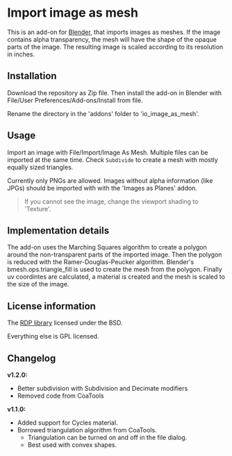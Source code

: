 # Import image as mesh

This is an add-on for [Blender](http://www.blender.org), that imports images as meshes. If the image contains alpha
transparency, the mesh will have the shape of the opaque parts of the image. The resulting image is scaled according
to its resolution in inches.

## Installation

Download the repository as Zip file. Then install the add-on in Blender with
File/User Preferences/Add-ons/Install from file.

Rename the directory in the 'addons' folder to 'io_image_as_mesh'. 

## Usage

Import an image with File/Import/Image As Mesh. Multiple files can be imported at the same time.
Check `Subdivide` to create a mesh with mostly equally sized triangles. 

Currently only PNGs are allowed. Images without alpha information (like JPGs) should be imported with
with the 'Images as Planes' addon.

> If you cannot see the image, change the viewport shading to 'Texture'.

## Implementation details

The add-on uses the Marching Squares algorithm to create a polygon around the non-transparent parts of the imported
image.
Then the polygon is reduced with the Ramer-Douglas-Peucker algorithm.
Blender's bmesh.ops.triangle_fill is used to create the mesh from the polygon.
Finally uv coordintes are calculated, a material is created and the mesh is scaled to the size of the image.

## License information

The [RDP library](https://github.com/sebleier/RDP) licensed under the BSD.

Everything else is GPL licensed.

## Changelog

**v1.2.0:**
* Better subdivision with Subdivision and Decimate modifiers
* Removed code from CoaTools

**v1.1.0:**
* Added support for Cycles material.
* Borrowed triangulation algorithm from CoaTools.
    * Triangulation can be turned on and off in the file dialog.
    * Best used with convex shapes.
